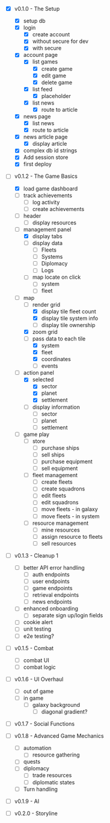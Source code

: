 - [x] v0.1.0 - The Setup
  - [x] setup db
  - [x] login
    - [x] create account
    - [x] without secure for dev
    - [x] with secure
  - [x] account page
    - [x] list games
      - [x] create game
      - [x] edit game
      - [x] delete game
    - [x] list feed
      - [x] placeholder
    - [x] list news
      - [x] route to article
  - [x] news page
    - [x] list news
    - [x] route to article
  - [x] news article page
    - [x] display article
  - [x] complex db id strings
  - [x] Add session store
  - [x] first deploy

- [ ] v0.1.2 - The Game Basics
  - [x] load game dashboard
  - [ ] track achievements
    - [ ] log activity
    - [ ] create achievements
  - [ ] header
    - [ ] display resources
  - [ ] management panel
    - [x] display tabs
    - [ ] display data
      - [ ] Fleets
      - [ ] Systems
      - [ ] Diplomacy
      - [ ] Logs
    - [ ] map locate on click
      - [ ] system
      - [ ] fleet
  - [ ] map
    - [ ] render grid
      - [x] display tile fleet count
      - [x] display tile system info
      - [ ] display tile ownership
    - [x] zoom grid
    - [ ] pass data to each tile
      - [x] system
      - [x] fleet
      - [x] coordinates
      - [ ] events
  - [ ] action panel
    - [x] selected
      - [x] sector
      - [x] planet
      - [x] settlement
    - [ ] display information
      - [ ] sector
      - [ ] planet
      - [ ] settlement
  - [ ] game play
    - [ ] store
      - [ ] purchase ships
      - [ ] sell ships
      - [ ] purchase equipment
      - [ ] sell equipment
    - [ ] fleet management
      - [ ] create fleets
      - [ ] create squadrons
      - [ ] edit fleets
      - [ ] edit squadrons
      - [ ] move fleets - in galaxy
      - [ ] move fleets - in system
    - [ ] resource management
      - [ ] mine resources
      - [ ] assign resource to fleets
      - [ ] sell resources

- [ ] v0.1.3 - Cleanup 1
  - [ ] better API error handling
    - [ ] auth endpoints
    - [ ] user endpoints
    - [ ] game endpoints
    - [ ] retrieval endpoints
    - [ ] news endpoints
  - [ ] enhanced onboarding
    - [ ] separate sign up/login fields
  - [ ] cookie alert
  - [ ] unit testing
  - [ ] e2e testing?

- [ ] v0.1.5 - Combat
  - [ ] combat UI
  - [ ] combat logic

- [ ] v0.1.6 - UI Overhaul
  - [ ] out of game
  - [ ] in game
    - [ ] galaxy background
      - [ ] diagonal gradient?

- [ ] v0.1.7 - Social Functions

- [ ] v0.1.8 - Advanced Game Mechanics
  - [ ] automation
    - [ ] resource gathering
  - [ ] quests
  - [ ] diplomacy
    - [ ] trade resources
    - [ ] diplomatic states
  - [ ] Turn handling

- [ ] v0.1.9 - AI

- [ ] v0.2.0 - Storyline
